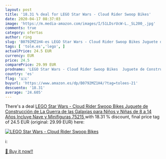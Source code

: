 ```yaml
---
layout: post
title: '18.31 % deal for LEGO Star Wars - Cloud Rider Swoop Bikes'
date: 2020-04-17 08:37:03
image: 'https://m.media-amazon.com/images/I/51LDsrUcW-L._SL200_.jpg'
comments: true
category: ofertas
author: ring
slug: 'B0792MZ1H4-es LEGO Star Wars - Cloud Rider Swoop Bikes Juguete de...'
tags: [ 'tole.es','lego', ]
actualPrice: 24.5 EUR
currency: EUR
price: 24.5
comparePrice: 29.99 EUR
prodname: 'LEGO Star Wars - Cloud Rider Swoop Bikes  Juguete de Construcción de La Guerra de las Galaxias para Niños y Niñas de 8 a 14 Años  Incluye Nave y Minifiguras  75215 '
country: 'es'
flag: '🇪🇸'
buyurl: 'https://www.amazon.es/dp/B0792MZ1H4/?tag=tolees-21'
descuento: '18.31'
average: '24.605'
---
```


There's a deal [LEGO Star Wars - Cloud Rider Swoop Bikes  Juguete de Construcción de La Guerra de las Galaxias para Niños y Niñas de 8 a 14 Años  Incluye Nave y Minifiguras  75215 ](https://www.amazon.es/dp/B0792MZ1H4/?tag=tolees-21)  with  18.31 % discount, final price tag of  24.5 EUR (original: 29.99 EUR) here:

[![LEGO Star Wars - Cloud Rider Swoop Bikes](https://m.media-amazon.com/images/I/51LDsrUcW-L._SL200_.jpg)](https://www.amazon.es/dp/B0792MZ1H4/?tag=tolees-21)

ℹ️:


[🛒 Buy it now!!](https://www.amazon.es/dp/B0792MZ1H4/?tag=tolees-21)
